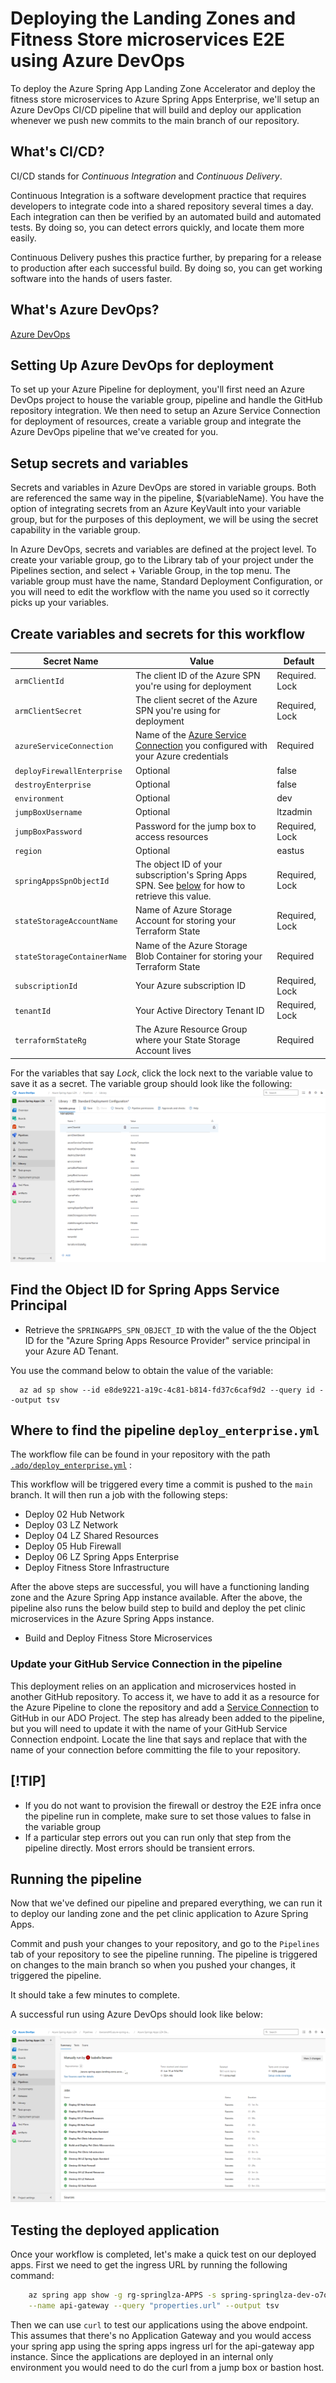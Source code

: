 
# Deploying the Landing Zones and Fitness Store microservices E2E using Azure DevOps

 To deploy the Azure Spring App Landing Zone Accelerator and deploy the fitness store microservices to Azure Spring Apps Enterprise, we'll setup an Azure DevOps CI/CD pipeline that will build and deploy our application whenever we push new commits to the main branch of our repository.

## What's CI/CD?

CI/CD stands for _Continuous Integration_ and _Continuous Delivery_.

Continuous Integration is a software development practice that requires developers to integrate code into a shared repository several times a day.
Each integration can then be verified by an automated build and automated tests.
By doing so, you can detect errors quickly, and locate them more easily.

Continuous Delivery pushes this practice further, by preparing for a release to production after each successful build.
By doing so, you can get working software into the hands of users faster.

## What's Azure DevOps?

[Azure DevOps](https://azure.microsoft.com/en-us/products/devops/)

## Setting Up Azure DevOps for deployment

To set up your Azure Pipeline for deployment, you'll first need an Azure DevOps project to house the variable group, pipeline and handle the GitHub repository integration. We then need to setup an Azure Service Connection for deployment of resources, create a variable group and integrate the Azure DevOps pipeline that we've created for you. 

## Setup secrets and variables

Secrets and variables in Azure DevOps are stored in variable groups. Both are referenced the same way in the pipeline, $(variableName). You have the option of integrating secrets from an Azure KeyVault into your variable group, but for the purposes of this deployment, we will be using the secret capability in the variable group.  

In Azure DevOps, secrets and variables are defined at the project level. 
To create your variable group, go to the Library tab of your project under the Pipelines section, and select + Variable Group, in the top menu. The variable group must have the name, Standard Deployment Configuration, or you will need to edit the workflow with the name you used so it correctly picks up your variables. 

## Create variables and secrets for this workflow

| Secret Name                  | Value                                                                                              |Default   |
| -----------------------------|----------------------------------------------------------------------------------------------------|----------|
| `armClientId`                | The client ID of the Azure SPN you're using for deployment                                         | Required. Lock |
| `armClientSecret`            | The client secret of the Azure SPN you're using for deployment                                     | Required, Lock |
| `azureServiceConnection`     | Name of the [Azure Service Connection](https://learn.microsoft.com/en-us/azure/devops/pipelines/library/service-endpoints?view=azure-devops&tabs=yaml#create-a-service-connection) you configured with your Azure credentials                    | Required |
| `deployFirewallEnterprise`   | Optional                                                                                           | false    |
| `destroyEnterprise`          | Optional                                                                                           | false    |
| `environment`                | Optional                                                                                           | dev      |
| `jumpBoxUsername`            | Optional                                                                                           | ltzadmin |
| `jumpBoxPassword`            | Password for the jump box to access resources                                                      | Required, Lock |
| `region`                     | Optional                                                                                           | eastus   |
| `springAppsSpnObjectId`      | The object ID of your subscription's Spring Apps SPN. See [below]() for how to retrieve this value.| Required, Lock |
| `stateStorageAccountName`    | Name of Azure Storage Account for storing your Terraform State                                     | Required, Lock |
| `stateStorageContainerName`  | Name of the Azure Storage Blob Container for storing your Terraform State                          | Required |
| `subscriptionId`             | Your Azure subscription ID                                                                         | Required, Lock |
| `tenantId`                   | Your Active Directory Tenant ID                                                                    | Required, Lock |
| `terraformStateRg`           | The Azure Resource Group where your State Storage Account lives                                    | Required |

For the variables that say *Lock*, click the lock next to the variable value to save it as a secret.
The variable group should look like the following:
![Variable Group Configuration](../../../images/asa_ado_variable_group_standard.png)

## Find the Object ID for Spring Apps Service Principal
* Retrieve the `SPRINGAPPS_SPN_OBJECT_ID` with the value of the the Object ID for the "Azure Spring Apps Resource Provider" service principal in your Azure AD Tenant.
  
You use the command below to obtain the value of the variable:

      az ad sp show --id e8de9221-a19c-4c81-b814-fd37c6caf9d2 --query id --output tsv


## Where to find the pipeline `deploy_enterprise.yml`
The workflow file can be found in your repository with the path [`.ado/deploy_enterprise.yml`](../../../.ado/deploy_enterprise.yaml) :

This workflow will be triggered every time a commit is pushed to the `main` branch.
It will then run a job with the following steps:

* Deploy 02 Hub Network
* Deploy 03 LZ Network
* Deploy 04 LZ Shared Resources
* Deploy 05 Hub Firewall
* Deploy 06 LZ Spring Apps Enterprise
* Deploy Fitness Store Infrastructure

After the above steps are successful, you will have a functioning landing zone and the Azure Spring App instance available. After the above, the pipeline also runs the below build step to build and deploy the pet clinic microservices in the Azure Spring Apps instance.

* Build and Deploy Fitness Store Microservices

### Update your GitHub Service Connection in the pipeline

This deployment relies on an application and microservices hosted in another GitHub repository. To access it, we have to add it as a resource for the Azure Pipeline to clone the repository and add a [Service Connection](https://learn.microsoft.com/en-us/azure/devops/pipelines/library/service-endpoints?view=azure-devops&tabs=yaml#create-a-service-connection) to GitHub in our ADO Project. The step has already been added to the pipeline, but you will need to update it with the name of your GitHub Service Connection endpoint. Locate the line that says *<Add your GitHub service connection name here>* and replace that with the name of your connection before committing the file to your repository. 

## [!TIP]

* If you do not want to provision the firewall or destroy the E2E infra once the pipeline run in complete, make sure to set those values to false in the variable group
* If a particular step errors out you can run only that step from the pipeline directly. Most errors should be transient errors.

## Running the pipeline

Now that we've defined our pipeline and prepared everything, we can run it to deploy our landing zone and the pet clinic application to Azure Spring Apps.

Commit and push your changes to your repository, and go to the `Pipelines` tab of your repository to see the pipeline running. The pipeline is triggered on changes to the main branch so when you pushed your changes, it triggered the pipeline. 

It should take a few minutes to complete.

A successful run using Azure DevOps should look like below:

![successful e2e run](../../../images/asa_ado_standard_successful.png)

## Testing the deployed application

Once your workflow is completed, let's make a quick test on our deployed apps.
First we need to get the ingress URL by running the following command:

```bash
    az spring app show -g rg-springlza-APPS -s spring-springlza-dev-o7o6 \
    --name api-gateway --query "properties.url" --output tsv    
```

Then we can use `curl` to test our applications using the above endpoint. This assumes that there's no Application Gateway and you would access your spring app using the spring apps ingress url for the api-gateway app instance. Since the applications are deployed in an internal only environment you would need to do the curl from a jump box or bastion host.
